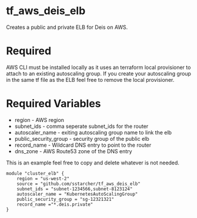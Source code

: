 # tf_aws_deis_elb
Creates a public and private ELB for Deis on AWS. 

# Required
AWS CLI must be installed locally as it uses an terraform local provisioner to attach to an existing autoscaling group.  If you create your autoscaling group in the same tf file as the ELB feel free to remove the local provisioner. 

# Required Variables
* region - AWS region
* subnet_ids - comma seperate subnet_ids for the router
* autoscaler_name - exiting autoscaling group name to link the elb 
* public_security_group - security group of the public elb
* record_name - Wildcard DNS entry to point to the router
* dns_zone - AWS Route53 zone of the DNS entry

This is an example feel free to copy and delete whatever is not needed.


```
module "cluster_elb" {
    region = "us-west-2"
    source = "github.com/sstarcher/tf_aws_deis_elb"
    subnet_ids = "subnet-1234566,subnet-8123124"
    autoscaler_name = "KubernetesAutoScalingGroup"
    public_security_group = "sg-12321321"
    record_name ="*.deis.private"
}
```